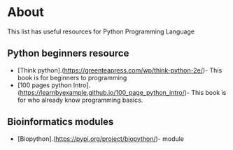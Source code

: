 # About

This list has useful resources for Python Programming Language

## Python beginners resource

* [Think python].(https://greenteapress.com/wp/think-python-2e/)- This book is for beginners to programming
* [100 pages python Intro].(https://learnbyexample.github.io/100_page_python_intro/)- This book is for who already know programming basics.

## Bioinformatics modules
* [Biopython].(https://pypi.org/project/biopython/)- module
